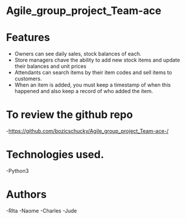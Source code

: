 # Agile_group_project_Team-ace

# Features
 - Owners  can see daily sales, stock balances of each.
 - Store managers chave the ability to add new stock items and update their balances and unit prices
 - Attendants can search items by their item codes and sell items to customers.   
 - When an item is added, you must keep a timestamp of when this happened and also keep a record of who added the item.


# To review the github repo
-https://github.com/bozicschucky/Agile_group_project_Team-ace-/

# Technologies used.
-Python3

# Authors

-RIta
-Naome
-Charles
-Jude
